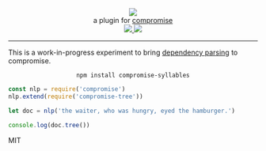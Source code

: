 <div align="center">
  <img src="https://cloud.githubusercontent.com/assets/399657/23590290/ede73772-01aa-11e7-8915-181ef21027bc.png" />

  <div>a plugin for <a href="https://github.com/spencermountain/compromise/">compromise</a></div>
  
  <!-- npm version -->
  <a href="https://npmjs.org/package/compromise-tree">
    <img src="https://img.shields.io/npm/v/compromise-tree.svg?style=flat-square" />
  </a>
  
  <!-- file size -->
  <a href="https://unpkg.com/compromise-syllables/builds/compromise-tree.min.js">
    <img src="https://badge-size.herokuapp.com/spencermountain/compromise-dependency/master/builds/compromise-tree.min.js" />
  </a>
   <hr/>
</div>

This is a work-in-progress experiment to bring [dependency parsing](https://en.wikipedia.org/wiki/Dependency_grammar) to compromise.

<div align="center">
  <code>npm install compromise-syllables</code>
</div>

```js
const nlp = require('compromise')
nlp.extend(require('compromise-tree'))

let doc = nlp('the waiter, who was hungry, eyed the hamburger.')

console.log(doc.tree())
```

MIT
